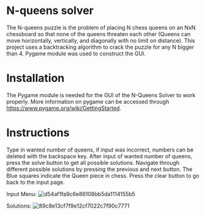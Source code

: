 # N-queens solver
The N-queens puzzle is the problem of placing N chess queens on an NxN chessboard so that none of the queens threaten each other (Queens can move horizontally, vertically, and diagonally with no limit on distance). This project uses a backtracking algorithm to crack the puzzle for any N bigger than 4. Pygame module was used to construct the GUI.

# Installation
The Pygame module is needed for the GUI of the N-Queens Solver to work properly.
More information on pygame can be accessed through https://www.pygame.org/wiki/GettingStarted.

# Instructions
Type in wanted number of queens, if input was incorrect, numbers can be deleted with the backspace key. After input of wanted number of queens, press the solve button to get all possible solutions. Navigate through different possible solutions by pressing the previous and next button. The Blue squares indicate the Queen piece in chess. Press the clear button to go back to the input page.

Input Menu:
![d54af1fa9c6e86108bb5da1114155b5](https://user-images.githubusercontent.com/54945640/74020735-28d30080-49d5-11ea-8e6c-a440754d1b6f.png)

Solutions:
![89c8e13cf7f9e12cf7022c7f90c7771](https://user-images.githubusercontent.com/54945640/74020766-37b9b300-49d5-11ea-8698-b61428781a79.png)
